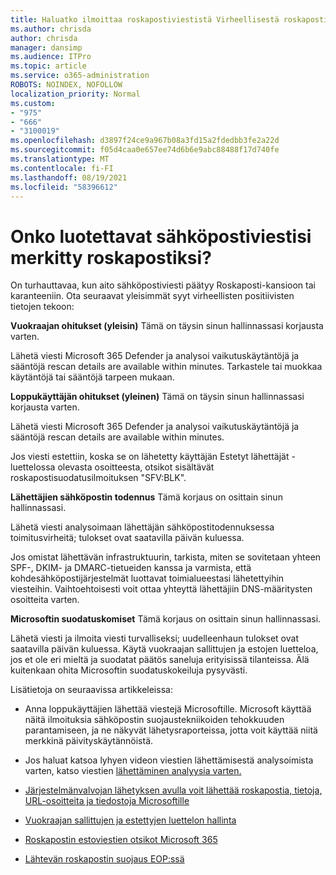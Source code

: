 ```yaml
---
title: Haluatko ilmoittaa roskapostiviestistä Virheellisestä roskapostista Microsoftille?
ms.author: chrisda
author: chrisda
manager: dansimp
ms.audience: ITPro
ms.topic: article
ms.service: o365-administration
ROBOTS: NOINDEX, NOFOLLOW
localization_priority: Normal
ms.custom:
- "975"
- "666"
- "3100019"
ms.openlocfilehash: d3897f24ce9a967b08a3fd15a2fdedbb3fe2a22d
ms.sourcegitcommit: f05d4caa0e657ee74d6b6e9abc88488f17d740fe
ms.translationtype: MT
ms.contentlocale: fi-FI
ms.lasthandoff: 08/19/2021
ms.locfileid: "58396612"
---
```

# <a name="do-you-have-legitimate-messages-being-marked-as-spam"></a>Onko luotettavat sähköpostiviestisi merkitty roskapostiksi?

On turhauttavaa, kun aito sähköpostiviesti päätyy Roskaposti-kansioon tai karanteeniin. Ota seuraavat yleisimmät syyt virheellisten positiivisten tietojen tekoon:

**Vuokraajan ohitukset (yleisin)** Tämä on täysin sinun hallinnassasi korjausta varten.

Lähetä viesti Microsoft 365 Defender ja analysoi vaikutuskäytäntöjä ja sääntöjä rescan details are available within minutes.
Tarkastele tai muokkaa käytäntöjä tai sääntöjä tarpeen mukaan. 

**Loppukäyttäjän ohitukset (yleinen)** Tämä on täysin sinun hallinnassasi korjausta varten. 

Lähetä viesti Microsoft 365 Defender ja analysoi vaikutuskäytäntöjä ja sääntöjä rescan details are available within minutes. 

Jos viesti estettiin, koska se on lähetetty käyttäjän Estetyt lähettäjät -luettelossa olevasta osoitteesta, otsikot sisältävät roskapostisuodatusilmoituksen "SFV:BLK".

**Lähettäjien sähköpostin todennus** Tämä korjaus on osittain sinun hallinnassasi.

Lähetä viesti analysoimaan lähettäjän sähköpostitodennuksessa toimitusvirheitä; tulokset ovat saatavilla päivän kuluessa. 

Jos omistat lähettävän infrastruktuurin, tarkista, miten se sovitetaan yhteen SPF-, DKIM- ja DMARC-tietueiden kanssa ja varmista, että kohdesähköpostijärjestelmät luottavat toimialueestasi lähetettyihin viesteihin. Vaihtoehtoisesti voit ottaa yhteyttä lähettäjiin DNS-määritysten osoitteita varten.

**Microsoftin suodatuskomiset** Tämä korjaus on osittain sinun hallinnassasi.

Lähetä viesti ja ilmoita viesti turvalliseksi; uudelleenhaun tulokset ovat saatavilla päivän kuluessa. Käytä vuokraajan sallittujen ja estojen luetteloa, jos et ole eri mieltä ja suodatat päätös saneluja erityisissä tilanteissa. Älä kuitenkaan ohita Microsoftin suodatuskokeiluja pysyvästi. 

Lisätietoja on seuraavissa artikkeleissa:

- Anna loppukäyttäjien lähettää viestejä Microsoftille. Microsoft käyttää näitä ilmoituksia sähköpostin suojaustekniikoiden tehokkuuden parantamiseen, ja ne näkyvät lähetysraporteissa, jotta voit käyttää niitä merkkinä päivityskäytännöistä. 

- Jos haluat katsoa lyhyen videon viestien lähettämisestä analysoimista varten, katso viestien [lähettäminen analyysia varten.](https://go.microsoft.com/fwlink/?linkid=2166435)

- [Järjestelmänvalvojan lähetyksen avulla voit lähettää roskapostia, tietoja, URL-osoitteita ja tiedostoja Microsoftille](https://docs.microsoft.com/microsoft-365/security/office-365-security/admin-submission)

- [Vuokraajan sallittujen ja estettyjen luettelon hallinta](https://docs.microsoft.com/microsoft-365/security/office-365-security/tenant-allow-block-list)

- [Roskapostin estoviestien otsikot Microsoft 365](https://docs.microsoft.com/microsoft-365/security/office-365-security/anti-spam-message-headers)

- [Lähtevän roskapostin suojaus EOP:ssä](https://docs.microsoft.com/microsoft-365/security/office-365-security/outbound-spam-controls)